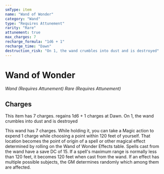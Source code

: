 ```yaml
---
smType: item
name: "Wand of Wonder"
category: "Wand"
type: "Requires Attunement"
rarity: "Rare"
attunement: true
max_charges: 7
recharge_formula: "1d6 + 1"
recharge_time: "Dawn"
destruction_risk: "On 1, the wand crumbles into dust and is destroyed"
---
```


# Wand of Wonder
*Wand (Requires Attunement) Rare (Requires Attunement)*

## Charges

This item has 7 charges.
regains 1d6 + 1 charges at Dawn.
On 1, the wand crumbles into dust and is destroyed

This wand has 7 charges. While holding it, you can take a Magic action to expend 1 charge while choosing a point within 120 feet of yourself. That location becomes the point of origin of a spell or other magical effect determined by rolling on the Wand of Wonder Effects table. Spells cast from the wand have a save DC of 15. If a spell's maximum range is normally less than 120 feet, it becomes 120 feet when cast from the wand. If an effect has multiple possible subjects, the GM determines randomly which among them are affected.
